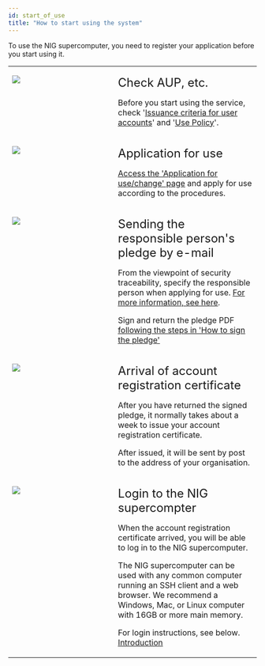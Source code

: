 ```yaml
---
id: start_of_use
title: "How to start using the system"
---
```


To use the NIG supercomputer, you need to register your application before you start using it.

<table>
<tr>
<td width="400" valign="top">

![](/img/start_the_service/start_1_EN.png)

</td>
<td width="400" valign="top">

<font size="5">Check AUP, etc.</font><br/>

Before you start using the service, check '[<u>Issuance criteria for user accounts</u>](/application)' and '[<u>Use Policy</u>](/application/use_policy)'.

</td>
</tr>

<tr>
<td width="400" valign="top">

![](/img/start_the_service/start_3_EN.png)

</td>
<td>

<font size="5">Application for use</font><br/>

[<u>Access the 'Application for use/change' page</u>](/application/registration) and apply for use according to the procedures.

</td>
</tr>

<tr>
<td width="400" valign="top">

![](/img/signing_PDF/pdf_2_EN.png)

</td>
<td width="400" valign="top">

<font size="5">Sending the responsible person's pledge by e-mail</font><br/>

From the viewpoint of security traceability, specify the responsible person when applying for use. [<u>For more information, see here</u>](/application/#the-responsible-person).<br/>

Sign and return the pledge PDF [<u>following the steps in 'How to sign the pledge'</u>](/application/signing_PDF)

</td>
</tr>


<tr>
<td width="400" valign="top">

![](/img/start_the_service/start_5.png)

</td>
<td width="400" valign="top">

<font size="5">Arrival of account registration certificate</font><br/>

After you have returned the signed pledge, it normally takes about a week to issue your account registration certificate.<br/>

After issued, it will be sent by post to the address of your organisation.


</td>
</tr>


<tr>
<td width="400" valign="top">

![](/img/start_the_service/start_6.png)

</td>
<td width="400" valign="top">

<font size="5">Login to the NIG supercompter</font><br/>

When the account registration certificate arrived, you will be able to log in to the NIG supercomputer.

The NIG supercomputer can be used with any common computer running an SSH client and a web browser. We recommend a Windows, Mac, or Linux computer with 16GB or more main memory.

For login instructions, see below.<br/>
[<u>Introduction</u>](/guides/introduction/)


</td>
</tr>

</table>
